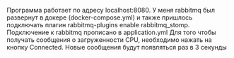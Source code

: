 Программа работает по адресу localhost:8080.
У меня rabbitmq был развернут в докере (docker-compose.yml) и также пришлось подключать плагин rabbitmq-plugins enable rabbitmq_stomp. Подключение к rabbitmq прописано в application.yml
Для того чтобы получать сообщения о загруженности CPU, необходимо нажать на кнопку Connected. Новые сообщения будут появляться раз в 3 секунды
